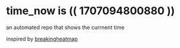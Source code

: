 # time_now is (( 1707094800880 ))

an automated repo that shows the currnent time

inspired by [breakingheatmap](https://github.com/breakingheatmap/breakingheatmap)